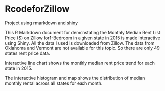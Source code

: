 # RcodeforZillow
Project using rmarkdown and shiny

This R Markdown document for demonstating the Monthly Median Rent List Price ($) on Zillow for1-Bedroom in a given state in 2015 is made interactive using Shiny. 
All the data I used is downloaded from Zillow. The data from Oklahoma and Vermont are not available for this topic. 
So there are only 49 states rent price data.

Interactive line chart shows the monthly median rent price trend for each state in 2015.

The interactive histogram and map shows the distribution of median monthly rental across all states for each month.

